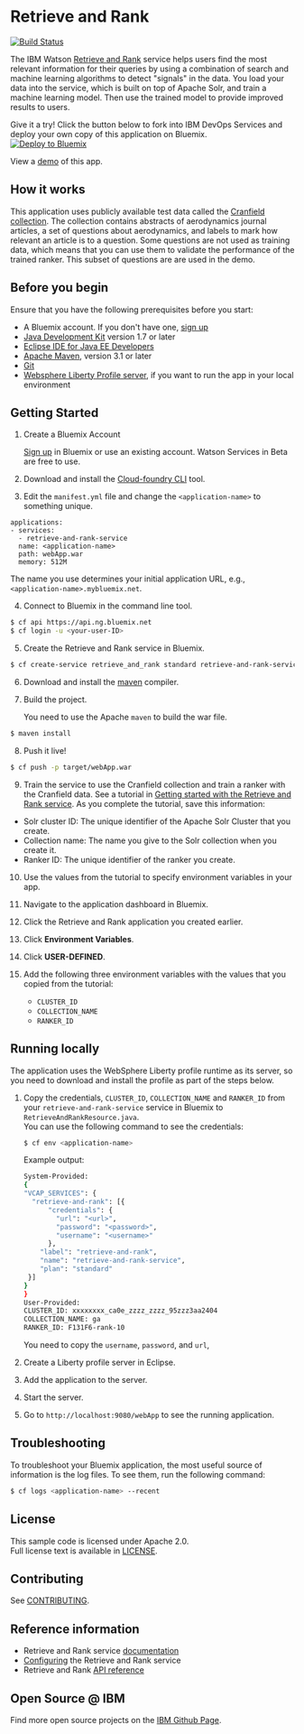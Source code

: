# Retrieve and Rank
[![Build Status](https://travis-ci.org/watson-developer-cloud/retrieve-and-rank-java.svg?branch=master)](https://travis-ci.org/watson-developer-cloud/retrieve-and-rank-java)

The IBM Watson [Retrieve and Rank][service_url] service helps users find the most relevant information for their queries by using a combination of search and machine learning algorithms to detect "signals" in the data. You load your data into the service, which is built on top of Apache Solr, and train a machine learning model. Then use the trained model to provide improved results to users.

Give it a try! Click the button below to fork into IBM DevOps Services and deploy your own copy of this application on Bluemix.  
[![Deploy to Bluemix](https://bluemix.net/deploy/button.png)](https://bluemix.net/deploy?repository=https://github.com/watson-developer-cloud/retrieve-and-rank-java)

View a [demo](http://retrieve-and-rank-demo.mybluemix.net/rnr-demo/dist/#/) of this app.

## How it works
This application uses publicly available test data called the [Cranfield collection](http://ir.dcs.gla.ac.uk/resources/test_collections/cran/). The collection contains abstracts of aerodynamics journal articles, a set of questions about aerodynamics, and labels to mark how relevant an article is to a question. Some questions are not used as training data, which means that you can use them to validate the performance of the trained ranker. This subset of questions are are used in the demo.

## Before you begin
Ensure that you have the following prerequisites before you start:

* A Bluemix account. If you don't have one, [sign up][sign_up]
* [Java Development Kit](http://www.oracle.com/technetwork/java/javase/downloads/index.html) version 1.7 or later
* [Eclipse IDE for Java EE Developers](https://www.eclipse.org/downloads/packages/eclipse-ide-java-ee-developers/marsr)
* [Apache Maven](https://maven.apache.org/download.cgi), version 3.1 or later
* [Git](https://git-scm.com/downloads)
* [Websphere Liberty Profile server](https://developer.ibm.com/wasdev/downloads/liberty-profile-using-non-eclipse-environments/), if you want to run the app in your local environment


## Getting Started

1. Create a Bluemix Account

   [Sign up][sign_up] in Bluemix or use an existing account. Watson Services
   in Beta are free to use.

2. Download and install the [Cloud-foundry CLI][cloud_foundry] tool.

3. Edit the `manifest.yml` file and change the `<application-name>` to something unique.

  ```none
  applications:
  - services:
    - retrieve-and-rank-service
    name: <application-name>
    path: webApp.war
    memory: 512M
  ```

  The name you use determines your initial application URL, e.g.,
  `<application-name>.mybluemix.net`.

4. Connect to Bluemix in the command line tool.

  ```sh
  $ cf api https://api.ng.bluemix.net
  $ cf login -u <your-user-ID>
  ```

5. Create the Retrieve and Rank service in Bluemix.

  ```sh
  $ cf create-service retrieve_and_rank standard retrieve-and-rank-service
  ```

6. Download and install the [maven][maven] compiler.

7. Build the project.

   You need to use the Apache `maven` to build the war file.

  ```sh
  $ maven install
  ```

8. Push it live!

  ```sh
  $ cf push -p target/webApp.war
  ```

9. Train the service to use the Cranfield collection and train a ranker with the Cranfield data. See a tutorial in <a href="http://www.ibm.com/smarterplanet/us/en/ibmwatson/developercloud/doc/retrieve-rank/get_start.shtml" target="_blank"> Getting started with the Retrieve and Rank service</a>. As you complete the tutorial, save this information:
  * Solr cluster ID: The unique identifier of the Apache Solr Cluster that you create.
  * Collection name: The name you give to the Solr collection when you create it.  
  * Ranker ID: The unique identifier of the ranker you create.


10. Use the values from the tutorial to specify environment variables in your app.  

  1. Navigate to the application dashboard in Bluemix.
  2. Click the Retrieve and Rank application you created earlier.
  3. Click **Environment Variables**.
  4. Click **USER-DEFINED**.
  5. Add the following three environment variables with the values that you copied from the tutorial:
      * `CLUSTER_ID`
      * `COLLECTION_NAME`
      * `RANKER_ID`

## Running locally

  The application uses the WebSphere Liberty profile runtime as its server,
  so you need to download and install the profile as part of the steps below.

1. Copy the credentials, `CLUSTER_ID`, `COLLECTION_NAME` and `RANKER_ID` from your `retrieve-and-rank-service` service in Bluemix to `RetrieveAndRankResource.java`.  
   You can use the following command to see the credentials:

    ```sh
    $ cf env <application-name>
    ```

   Example output:

    ```sh
    System-Provided:
    {
    "VCAP_SERVICES": {
      "retrieve-and-rank": [{
          "credentials": {
            "url": "<url>",
            "password": "<password>",
            "username": "<username>"
          },
        "label": "retrieve-and-rank",
        "name": "retrieve-and-rank-service",
        "plan": "standard"
     }]
    }
    }
    User-Provided:
    CLUSTER_ID: xxxxxxxx_ca0e_zzzz_zzzz_95zzz3aa2404
    COLLECTION_NAME: ga
    RANKER_ID: F131F6-rank-10
    ```

	You need to copy the `username`, `password`, and `url`,


2. Create a Liberty profile server in Eclipse.

3. Add the application to the server.

4. Start the server.

5. Go to `http://localhost:9080/webApp` to see the running application.


## Troubleshooting

  To troubleshoot your Bluemix application, the most useful source of
  information is the log files. To see them, run the following command:

  ```sh
  $ cf logs <application-name> --recent
  ```

## License

  This sample code is licensed under Apache 2.0.  
  Full license text is available in [LICENSE](LICENSE).

## Contributing

  See [CONTRIBUTING](CONTRIBUTING.md).


## Reference information
* Retrieve and Rank service [documentation](http://www.ibm.com/smarterplanet/us/en/ibmwatson/developercloud/doc/retrieve-rank/)
* [Configuring](http://www.ibm.com/smarterplanet/us/en/ibmwatson/developercloud/doc/retrieve-rank/configure.shtml) the Retrieve and Rank service
* Retrieve and Rank [API reference](http://www.ibm.com/smarterplanet/us/en/ibmwatson/developercloud/retrieve-and-rank/api/v1/)

## Open Source @ IBM

  Find more open source projects on the
  [IBM Github Page](http://ibm.github.io/).

[sign_up]: https://console.ng.bluemix.net/registration/
[cloud_foundry]: https://github.com/cloudfoundry/cli
[service_url]: http://www.ibm.com/smarterplanet/us/en/ibmwatson/developercloud/retrieve-and-rank.html
[sign_up]: https://console.ng.bluemix.net/registration/
[liberty]: https://developer.ibm.com/wasdev/downloads/
[liberty_mac]: http://www.stormacq.com/how-to-install-websphere-8-5-liberty-profile-on-mac/
[maven]: https://maven.apache.org/
